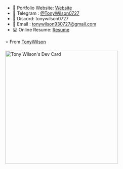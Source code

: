 <div style="flex: 1; flex-direction: column;">

- 📂 Portfolio Website: [Website](https://tony930727.github.io/)
- 💬 Telegram : [@TonyWilson0727](https://t.me/TonyWilson0727)
- 💬 Discord: tonywilson0727
- 💌 Email : [tonywilson930727@gmail.com](mailto:tonywilson930727@gmail.com)
- 💻 Online Resume: [Resume](https://resume.io/r/123456)

⭐️ From [TonyWilson](https://github.com/tony930727)
</div>

<a href="https://app.daily.dev/tonywilson"><img src="https://api.daily.dev/devcards/v2/pYxnXAlV7PNaNmml78fMr.png?type=default&r=h3w" width="356" alt="Tony Wilson's Dev Card"/></a>